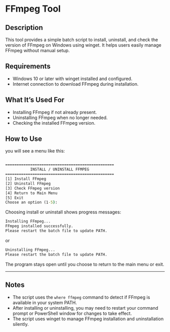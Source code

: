 # FFmpeg Tool

## Description

This tool provides a simple batch script to install, uninstall, and check the version of FFmpeg on Windows using winget. It helps users easily manage FFmpeg without manual setup.

## Requirements

- Windows 10 or later with winget installed and configured.
- Internet connection to download FFmpeg during installation.

## What It’s Used For

- Installing FFmpeg if not already present.
- Uninstalling FFmpeg when no longer needed.
- Checking the installed FFmpeg version.

## How to Use

you will see a menu like this:

```bat

================================================
           INSTALL / UNINSTALL FFMPEG
================================================
[1] Install FFmpeg
[2] Uninstall FFmpeg
[3] Check FFmpeg version
[4] Return to Main Menu
[5] Exit
Choose an option (1-5):
```

Choosing install or uninstall shows progress messages:

```bat
Installing FFmpeg...
FFmpeg installed successfully.
Please restart the batch file to update PATH.
```

or

```bat
Uninstalling FFmpeg...
Please restart the batch file to update PATH.
```

The program stays open until you choose to return to the main menu or exit.

---

## Notes

- The script uses the `where ffmpeg` command to detect if FFmpeg is available in your system PATH.  
- After installing or uninstalling, you may need to restart your command prompt or PowerShell window for changes to take effect.  
- The script uses winget to manage FFmpeg installation and uninstallation silently.